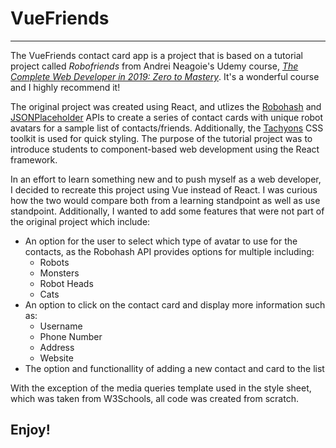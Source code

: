 # VueFriends

---

The VueFriends contact card app is a project that is based on a tutorial project called *Robofriends* from Andrei Neagoie's Udemy course, *[The Complete Web Developer in 2019: Zero to Mastery](https://www.udemy.com/the-complete-web-developer-zero-to-mastery/)*. It's a wonderful course and I highly recommend it!

The original project was created using React, and utlizes the [Robohash](https://robohash.org/) and [JSONPlaceholder](https://jsonplaceholder.typicode.com/) APIs to create a series of contact cards with unique robot avatars for a sample list of contacts/friends. Additionally, the [Tachyons](https://tachyons.io/) CSS toolkit is used for quick styling. The purpose of the tutorial project was to introduce students to component-based web development using the React framework.  

In an effort to learn something new and to push myself as a web developer, I decided to recreate this project using Vue instead of React. I was curious how the two would compare both from a learning standpoint as well as use standpoint. Additionally, I wanted to add some features that were not part of the original project which include:

- An option for the user to select which type of avatar to use for the contacts, as the Robohash API provides options for multiple including:
  - Robots
  - Monsters
  - Robot Heads
  - Cats
- An option to click on the contact card and display more information such as:
  - Username
  - Phone Number
  - Address
  - Website
- The option and functionallity of adding a new contact and card to the list

With the exception of the media queries template used in the style sheet, which was taken from W3Schools, all code was created from scratch.

## Enjoy!
